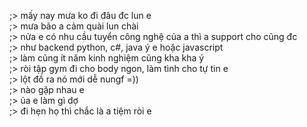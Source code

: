 ;> mấy nay mưa ko đi đâu đc lun e<br>
;> mưa bão a cảm quài lun chài<br>
;> nửa e có nhu cầu tuyển công nghệ của a thì a support cho cũng đc<br>
;> như backend python, c#, java ý e hoặc javascript<br>
;> làm cũng ít năm kinh nghiệm cũng kha kha ý<br>
;> ròi tập gym đi cho body ngon, làm tình cho tự tin e<br>
;> lột đồ ra nó mới dễ nungf =))<br>
;> nào gặp nhau e<br>
;> ủa e làm gì dợ<br>
;> đi hẹn họ thì chắc là a tiệm ròi e
